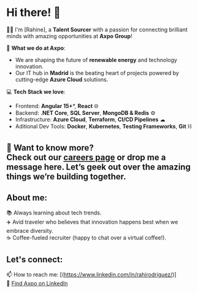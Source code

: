 # Hi there! 👋

👩‍💻 I'm [Rahine], a **Talent Sourcer** with a passion for connecting brilliant minds with amazing opportunities at **Axpo Group**! 

🚀 **What we do at Axpo**:
- We are shaping the future of **renewable energy** and technology innovation.
- Our IT hub in **Madrid** is the beating heart of projects powered by cutting-edge **Azure Cloud** solutions.

💻 **Tech Stack we love**:
- Frontend: **Angular 15+***, **React** 🌐  
- Backend: **.NET Core**, **SQL Server**, **MongoDB & Redis** ⚙️  
- Infrastructure: **Azure Cloud**, **Terraform**, **CI/CD Pipelines** ☁  
- Aditional Dev Tools: **Docker**, **Kubernetes**, **Testing Frameworks**, **Git** ⛓️  

💬 **Want to know more?**  
Check out our [careers page](careers.axpo.com) or drop me a message here. Let’s geek out over the amazing things we’re building together.  
---

## About me:
📚 Always learning about tech trends.  
✈️ Avid traveler who believes that innovation happens best when we embrace diversity.  
☕ Coffee-fueled recruiter (happy to chat over a virtual coffee!).

## Let's connect:
📫 How to reach me: [(https://www.linkedin.com/in/rahirodriguez/)]  
🤝 [Find Axpo on LinkedIn](https://www.linkedin.com/company/axpo-group/)  
